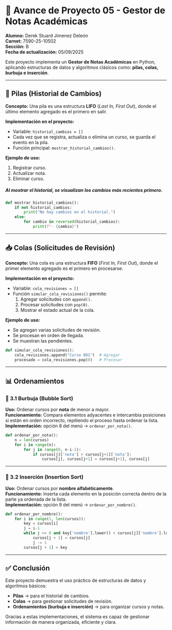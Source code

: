 # 📘 Avance de Proyecto 05 - Gestor de Notas Académicas

**Alumno:** Derek Stuard Jimenez Deleón  
**Carnet:** 7590-25-10502  
**Sección:** B  
**Fecha de actualización:** 05/09/2025  

Este proyecto implementa un **Gestor de Notas Académicas** en Python, aplicando estructuras de datos y algoritmos clásicos como: **pilas, colas, burbuja e inserción**.

---

## 🔄 Pilas (Historial de Cambios)

**Concepto:** Una pila es una estructura **LIFO** (*Last In, First Out*), donde el último elemento agregado es el primero en salir.  

**Implementación en el proyecto:**
- Variable: `historial_cambios = []`  
- Cada vez que se registra, actualiza o elimina un curso, se guarda el evento en la pila.  
- Función principal: `mostrar_historial_cambios()`.

**Ejemplo de uso:**
1. Registrar curso.
2. Actualizar nota.
3. Eliminar curso.  
##### Al mostrar el historial, se visualizan los cambios más recientes primero.

```python
def mostrar_historial_cambios():
    if not historial_cambios:
        print("No hay cambios en el historial.")
    else:
        for cambio in reversed(historial_cambios):
            print(f"- {cambio}")
```

---

## 📥 Colas (Solicitudes de Revisión)

 **Concepto:** Una cola es una estructura **FIFO** (*First In, First Out*), donde el primer elemento agregado es el primero en procesarse.  

 **Implementación en el proyecto:**
- Variable: `cola_revisiones = []`  
- Función `simular_cola_revisiones()` permite:
  1. Agregar solicitudes con `append()`.
  2. Procesar solicitudes con `pop(0)`.
  3. Mostrar el estado actual de la cola.

 **Ejemplo de uso:**
- Se agregan varias solicitudes de revisión.  
- Se procesan en orden de llegada.  
- Se muestran las pendientes.

```python
def simular_cola_revisiones():
    cola_revisiones.append("Curso 001")  # Agregar
    procesado = cola_revisiones.pop(0)   # Procesar
```

---

## 📊 Ordenamientos

### 🔹 3.1 Burbuja (Bubble Sort)

**Uso:** Ordenar cursos por **nota** de menor a mayor.  
**Funcionamiento:** Compara elementos adyacentes e intercambia posiciones si están en orden incorrecto, repitiendo el proceso hasta ordenar la lista.  
**Implementación:** opción 8 del menú → `ordenar_por_nota()`.

```python
def ordenar_por_nota():
    n = len(cursos)
    for i in range(n):
        for j in range(0, n-i-1):
            if cursos[j]['nota'] > cursos[j+1]['nota']:
                cursos[j], cursos[j+1] = cursos[j+1], cursos[j]
```

---

### 🔹 3.2 Inserción (Insertion Sort)

 **Uso:** Ordenar cursos por **nombre alfabéticamente**.  
 **Funcionamiento:** Inserta cada elemento en la posición correcta dentro de la parte ya ordenada de la lista.  
 **Implementación:** opción 9 del menú → `ordenar_por_nombre()`.

```python
def ordenar_por_nombre():
    for i in range(1, len(cursos)):
        key = cursos[i]
        j = i-1
        while j >= 0 and key['nombre'].lower() < cursos[j]['nombre'].lower():
            cursos[j + 1] = cursos[j]
            j -= 1
        cursos[j + 1] = key
```

---

## ✅ Conclusión

Este proyecto demuestra el uso práctico de estructuras de datos y algoritmos básicos:

- **Pilas** → para el historial de cambios.
- **Colas** → para gestionar solicitudes de revisión.
- **Ordenamientos (burbuja e inserción)** → para organizar cursos y notas.

 Gracias a estas implementaciones, el sistema es capaz de gestionar información de manera organizada, eficiente y clara.

